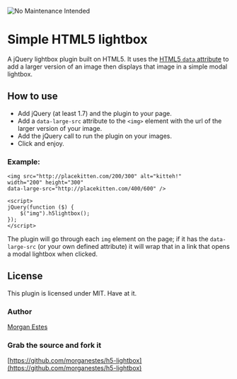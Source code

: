 ![No Maintenance Intended](http://unmaintained.tech/badge.svg)

Simple HTML5 lightbox
===========

A jQuery lightbox plugin built on HTML5. It uses the [HTML5 `data` attribute](http://html5doctor.com/html5-custom-data-attributes/) to add a larger version of an image then displays that image in a simple modal lightbox.


## How to use ##
* Add jQuery (at least 1.7) and the plugin to your page.
* Add a `data-large-src` attribute to the `<img>` element with the url of the larger version of your image.
* Add the jQuery call to run the plugin on your images.
* Click and enjoy.

### Example: ###

	<img src="http://placekitten.com/200/300" alt="kitteh!" 
	width="200" height="300" 
	data-large-src="http://placekitten.com/400/600" />
	
	<script>
 	jQuery(function ($) {
    	$("img").h5lightbox();
	});
	</script>


The plugin will go through each `img` element on the page; if it has the `data-large-src` (or your own defined attribute) it will wrap that in a link that opens a modal lightbox when clicked.

## License ##

This plugin is licensed under MIT. Have at it.

### Author ###
[Morgan Estes](http://morganestes.me)

### Grab the source and fork it ###
[https://github.com/morganestes/h5-lightbox](https://github.com/morganestes/h5-lightbox)
